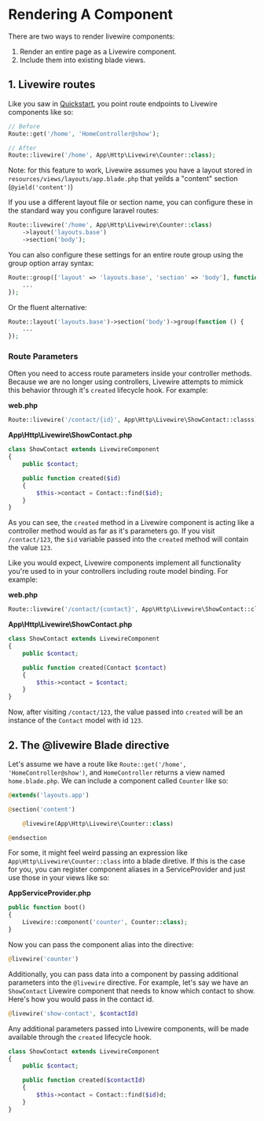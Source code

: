 # Rendering A Component

There are two ways to render livewire components:

1. Render an entire page as a Livewire component.
2. Include them into existing blade views.

## 1. Livewire routes

Like you saw in [Quickstart](/livewire/docs/quickstart), you point route endpoints to Livewire components like so:

```php
// Before
Route::get('/home', 'HomeController@show');

// After
Route::livewire('/home', App\Http\Livewire\Counter::class);
```

Note: for this feature to work, Livewire assumes you have a layout stored in `resources/views/layouts/app.blade.php` that yeilds a "content" section (`@yield('content')`)

If you use a different layout file or section name, you can configure these in the standard way you configure laravel routes:

```php
Route::livewire('/home', App\Http\Livewire\Counter::class)
    ->layout('layouts.base')
    ->section('body');
```

You can also configure these settings for an entire route group using the group option array syntax:

```php
Route::group(['layout' => 'layouts.base', 'section' => 'body'], function () {
    ...
});
```

Or the fluent alternative:
```php
Route::layout('layouts.base')->section('body')->group(function () {
    ...
});
```

### Route Parameters

Often you need to access route parameters inside your controller methods. Because we are no longer using controllers, Livewire attempts to mimick this behavior through it's `created` lifecycle hook. For example:

**web.php**
```php
Route::livewire('/contact/{id}', App\Http\Livewire\ShowContact::classs);
```

**App\Http\Livewire\ShowContact.php**
```php
class ShowContact extends LivewireComponent
{
    public $contact;

    public function created($id)
    {
        $this->contact = Contact::find($id);
    }
}
```

As you can see, the `created` method in a Livewire component is acting like a controller method would as far as it's parameters go. If you visit `/contact/123`, the `$id` variable passed into the `created` method will contain the value `123`.

Like you would expect, Livewire components implement all functionality you're used to in your controllers including route model binding. For example:

**web.php**
```php
Route::livewire('/contact/{contact}', App\Http\Livewire\ShowContact::classs);
```

**App\Http\Livewire\ShowContact.php**
```php
class ShowContact extends LivewireComponent
{
    public $contact;

    public function created(Contact $contact)
    {
        $this->contact = $contact;
    }
}
```

Now, after visiting `/contact/123`, the value passed into `created` will be an instance of the `Contact` model with id `123`.

## 2. The @livewire Blade directive

Let's assume we have a route like `Route::get('/home', 'HomeController@show')`, and `HomeController` returns a view named `home.blade.php`. We can include a component called `Counter` like so:

```php
@extends('layouts.app')

@section('content')

    @livewire(App\Http\Livewire\Counter::class)

@endsection
```

For some, it might feel weird passing an expression like `App\Http\Livewire\Counter::class` into a blade diretive. If this is the case for you, you can register component aliases in a ServiceProvider and just use those in your views like so:

**AppServiceProvider.php**
```php
public function boot()
{
    Livewire::component('counter', Counter::class);
}
```

Now you can pass the component alias into the directive:
```php
@livewire('counter')
```

Additionally, you can pass data into a component by passing additional parameters into the `@livewire` directive. For example, let's say we have an `ShowContact` Livewire component that needs to know which contact to show. Here's how you would pass in the contact id.

```php
@livewire('show-contact', $contactId)
```

Any additional parameters passed into Livewire components, will be made available through the `created` lifecycle hook.

```php
class ShowContact extends LivewireComponent
{
    public $contact;

    public function created($contactId)
    {
        $this->contact = Contact::find($id)d;
    }
}
```

